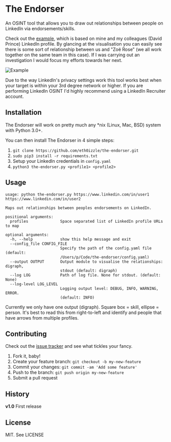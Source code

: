 # The Endorser

An OSINT tool that allows you to draw out relationships between people on LinkedIn via endorsements/skills.

Check out the [example](https://raw.githubusercontent.com/eth0izzle/the-endorser/master/example/output.pdf), which is based on mine and my colleagues (David Prince) LinkedIn profile. By glancing at the visualisation you can easily see there is some sort of relationship between us and "Zoë Rose" (we all work together on the same team in this case). If I was carrying out an investigation I would focus my efforts towards her next.

![Example](https://raw.githubusercontent.com/eth0izzle/the-endorser/master/example/example.png)

Due to the way LinkedIn's privacy settings work this tool works best when your target is within your 3rd degree network or higher. If you are performing LinkedIn OSINT I'd highly recommend using a LinkedIn Recruiter account.

## Installation

The Endorser will work on pretty much any *nix (Linux, Mac, BSD) system with Python 3.0+.

You can then install The Endorser in 4 simple steps:

1. `git clone https://github.com/eth0izzle/the-endorser.git`
2. `sudo pip3 install -r requirements.txt`
3. Setup your LinkedIn credentials in `config.yaml`
4. `python3 the-endorser.py <profile1> <profile2>`

## Usage

    usage: python the-endorser.py https://www.linkedin.com/in/user1 https://www.linkedin.com/in/user2

    Maps out relationships between peoples endorsements on LinkedIn.

    positional arguments:
      profiles              Space separated list of LinkedIn profile URLs to map

    optional arguments:
      -h, --help            show this help message and exit
      --config_file CONFIG_FILE
                            Specify the path of the config.yaml file (default:
                            /Users/p/Code/the-endorser/config.yaml)
      --output OUTPUT       Output module to visualise the relationships: digraph,
                            stdout (default: digraph)
      --log LOG             Path of log file. None for stdout. (default: None)
      --log-level LOG_LEVEL
                            Logging output level: DEBUG, INFO, WARNING, ERROR.
                            (default: INFO)

Currently we only have one output (digraph). Square box = skill, ellipse = person. It's best to read this from right-to-left and identify and people that have arrows from multiple profiles.

## Contributing

Check out the [issue tracker](https://github.com/eth0izzle/the-enforcer/issues) and see what tickles your fancy.

1. Fork it, baby!
2. Create your feature branch: `git checkout -b my-new-feature`
3. Commit your changes: `git commit -am 'Add some feature'`
4. Push to the branch: `git push origin my-new-feature`
5. Submit a pull request

## History

**v1.0**
First release

## License

MIT. See LICENSE